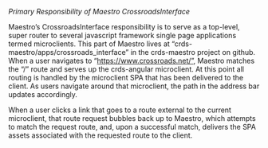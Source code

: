 *Primary Responsibility of Maestro CrossroadsInterface*

Maestro’s CrossroadsInterface responsibility is to serve as a top-level, super
router to several javascript framework single page applications termed
microclients. This part of Maestro lives at
“crds-maestro/apps/crossroads_interface” in the crds-maestro
project on github. When a user navigates to “https://www.crossroads.net/”,
Maestro matches the “/” route and serves up the crds-angular microclient. At
this point all routing is handled by the microclient SPA that has been
delivered to the client. As users navigate around that microclient, the path
in the address bar updates accordingly.

When a user clicks a link that goes to a route external to the current
microclient, that route request bubbles back up to Maestro, which attempts
to match the request route, and, upon a successful match, delivers the SPA
assets associated with the requested route to the client.
